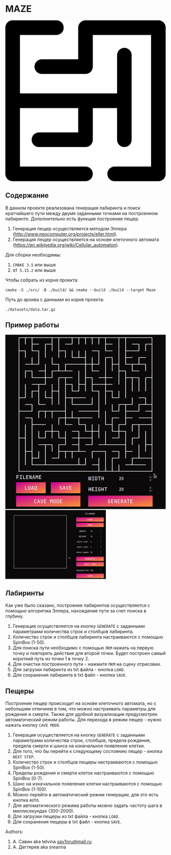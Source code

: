 # MAZE

![logo](./images/icon.svg)

## Содержание 

В данном проекте реализована генерация лабиринта и поиск кратчайшего пути между двумя заданными точками на построенном 
лабиринте. Дополнительно есть функция построения пещер.

1) Генерация пещер осуществляется методом Эллера (http://www.neocomputer.org/projects/eller.html).
2) Генерация пещер осуществляется на основе клеточного автомата (https://en.wikipedia.org/wiki/Cellular_automaton).

Для сборки необходимы:

1) `CMAKE 3.5` или выше
2) `QT 5.15.2` или выше

Чтобы собрать из корня проекта:

```shell
cmake -S ./src/ -B ./build/ && cmake --build ./build --target Maze 
```

Путь до архива с данными из корня проекта:
```shell
./datasets/data.tar.gz
```

## Пример работы

![maze](./images/maze.gif)
![cave](./images/cave.gif)

## Лабиринты

Как уже было сказано, построение лабиринтов осуществляется с помощью алгоритма Эллера, нахождение пути
за счет поиска в глубину. 

1) Генерация осуществляется на кнопку `GENERATE` с заданными параметрами количества строк и столбцов 
лабиринта.
2) Количество строк и столбцов лабиринта настраиваются с помощью SpinBox (1-50).
3) Для поиска пути необходимо с помощью `ЛКМ` нажать на первую точку и повторить действия для второй точки.
Будет построен самый короткий путь из точки 1 в точку 2.
4) Для очистки построенного пути - нажмите `ПКМ` на сцену отрисовки.
5) Для загрузки лабиринта из txt файла - кнопка `LOAD`.
6) Для сохранения лабиринта в txt файл - кнопка `SAVE`.


## Пещеры

Построение пещер происходит на основе клеточного автомата, но с небольшим отличием в том, что можно
настраивать параметры для рождения и смерти. Также для удобной визуализации предусмотрен автоматический режим работы.
Для перехода в режим пещер - нужно нажать кнопку `CAVE MODE`

1) Генерация осуществляется на кнопку `GENERATE` с заданными параметрами количества строк, столбцов, предела рождения,
предела смерти и шанса на изначальное появление клетки.
2) Для того, что бы перейти к следующему состоянию пещер - кнопка `NEXT STEP`. 
3) Количество строк и столбцов пещеры настраиваются с помощью SpinBox (1-50).
4) Пределы рождения и смерти клеток настраиваются с помощью SpinBox (0-7).
5) Шанс на изначальное появление клетки настраиваются с помощью SpinBox (1-100).
6) Можно перейти в автоматический режим генерации, для это есть кнопка `AUTO`.
7) Для автоматического режима работы можно задать частоту шага в миллисекундах (300-2000).
8) Для загрузки пещеры из txt файла - кнопка `LOAD`.
9) Для сохранения пещеры в txt файл - кнопка `SAVE`.

Authors:
1) А. Савин aka telvina <sav1nru@mail.ru>
2) А. Дегтярев aka sreanna
